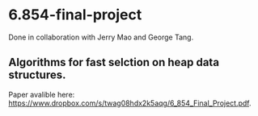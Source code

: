 # 6.854-final-project
 
 Done in collaboration with Jerry Mao and George Tang.
 
 ## Algorithms for fast selction on heap data structures.
 
 Paper avalible here: https://www.dropbox.com/s/twag08hdx2k5aqg/6_854_Final_Project.pdf.
